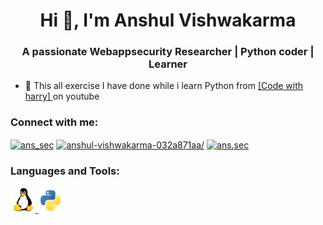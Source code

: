 <h1 align="center">Hi 👋, I'm Anshul Vishwakarma</h1>
<h3 align="center">A passionate Webappsecurity Researcher | Python coder | Learner</h3>

- 🌱 This all exercise I have done while i learn Python from  <a href="https://www.youtube.com/playlist?list=PLu0W_9lII9agICnT8t4iYVSZ3eykIAOME">[Code with harry] </a>on youtube

<h3 align="left">Connect with me:</h3>
<p align="left">
<a href="https://twitter.com/ans_sec" target="blank"><img align="center" src="https://raw.githubusercontent.com/rahuldkjain/github-profile-readme-generator/master/src/images/icons/Social/twitter.svg" alt="ans_sec" height="30" width="40" /></a>
<a href="https://linkedin.com/in/anshul-vishwakarma-032a871aa/" target="blank"><img align="center" src="https://raw.githubusercontent.com/rahuldkjain/github-profile-readme-generator/master/src/images/icons/Social/linked-in-alt.svg" alt="anshul-vishwakarma-032a871aa/" height="30" width="40" /></a>
<a href="https://instagram.com/ans.sec" target="blank"><img align="center" src="https://raw.githubusercontent.com/rahuldkjain/github-profile-readme-generator/master/src/images/icons/Social/instagram.svg" alt="ans.sec" height="30" width="40" /></a>
</p>

<h3 align="left">Languages and Tools:</h3>
<p align="left"> <a href="https://www.linux.org/" target="_blank" rel="noreferrer"> <img src="https://raw.githubusercontent.com/devicons/devicon/master/icons/linux/linux-original.svg" alt="linux" width="40" height="40"/> </a> <a href="https://www.python.org" target="_blank" rel="noreferrer"> <img src="https://raw.githubusercontent.com/devicons/devicon/master/icons/python/python-original.svg" alt="python" width="40" height="40"/> </a> </p>
